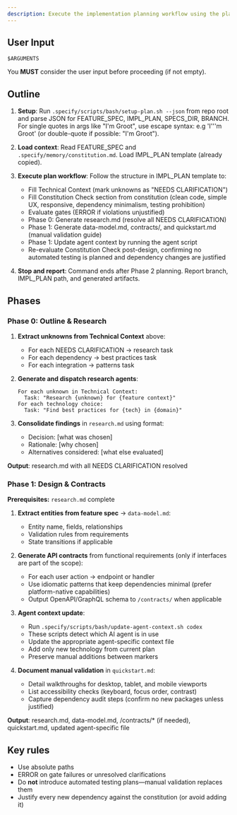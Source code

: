 ```yaml
---
description: Execute the implementation planning workflow using the plan template to generate design artifacts.
---
```


## User Input

```text
$ARGUMENTS
```

You **MUST** consider the user input before proceeding (if not empty).

## Outline

1. **Setup**: Run `.specify/scripts/bash/setup-plan.sh --json` from repo root and parse JSON for FEATURE_SPEC, IMPL_PLAN, SPECS_DIR, BRANCH. For single quotes in args like "I'm Groot", use escape syntax: e.g 'I'\''m Groot' (or double-quote if possible: "I'm Groot").

2. **Load context**: Read FEATURE_SPEC and `.specify/memory/constitution.md`. Load IMPL_PLAN template (already copied).

3. **Execute plan workflow**: Follow the structure in IMPL_PLAN template to:
   - Fill Technical Context (mark unknowns as "NEEDS CLARIFICATION")
   - Fill Constitution Check section from constitution (clean code, simple UX, responsive, dependency minimalism, testing prohibition)
   - Evaluate gates (ERROR if violations unjustified)
   - Phase 0: Generate research.md (resolve all NEEDS CLARIFICATION)
   - Phase 1: Generate data-model.md, contracts/, and quickstart.md (manual validation guide)
   - Phase 1: Update agent context by running the agent script
   - Re-evaluate Constitution Check post-design, confirming no automated testing is planned and dependency changes are justified

4. **Stop and report**: Command ends after Phase 2 planning. Report branch, IMPL_PLAN path, and generated artifacts.

## Phases

### Phase 0: Outline & Research

1. **Extract unknowns from Technical Context** above:
   - For each NEEDS CLARIFICATION → research task
   - For each dependency → best practices task
   - For each integration → patterns task

2. **Generate and dispatch research agents**:
   ```
   For each unknown in Technical Context:
     Task: "Research {unknown} for {feature context}"
   For each technology choice:
     Task: "Find best practices for {tech} in {domain}"
   ```

3. **Consolidate findings** in `research.md` using format:
   - Decision: [what was chosen]
   - Rationale: [why chosen]
   - Alternatives considered: [what else evaluated]

**Output**: research.md with all NEEDS CLARIFICATION resolved

### Phase 1: Design & Contracts

**Prerequisites:** `research.md` complete

1. **Extract entities from feature spec** → `data-model.md`:
   - Entity name, fields, relationships
   - Validation rules from requirements
   - State transitions if applicable

2. **Generate API contracts** from functional requirements (only if interfaces are part of the scope):
   - For each user action → endpoint or handler
   - Use idiomatic patterns that keep dependencies minimal (prefer platform-native capabilities)
   - Output OpenAPI/GraphQL schema to `/contracts/` when applicable

3. **Agent context update**:
   - Run `.specify/scripts/bash/update-agent-context.sh codex`
   - These scripts detect which AI agent is in use
   - Update the appropriate agent-specific context file
   - Add only new technology from current plan
   - Preserve manual additions between markers

4. **Document manual validation** in `quickstart.md`:
   - Detail walkthroughs for desktop, tablet, and mobile viewports
   - List accessibility checks (keyboard, focus order, contrast)
   - Capture dependency audit steps (confirm no new packages unless justified)

**Output**: research.md, data-model.md, /contracts/* (if needed), quickstart.md, updated agent-specific file

## Key rules

- Use absolute paths
- ERROR on gate failures or unresolved clarifications
- Do **not** introduce automated testing plans—manual validation replaces them
- Justify every new dependency against the constitution (or avoid adding it)
